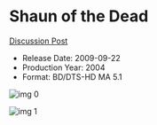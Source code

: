# Shaun of the Dead

[Discussion Post](https://www.avsforum.com/threads/bass-eq-for-filtered-movies.2995212/post-58013966)

* Release Date: 2009-09-22
* Production Year: 2004
* Format: BD/DTS-HD MA 5.1

![img 0](https://i.imgur.com/MdAGmkf.jpg)

![img 1](https://i.imgur.com/rlzX8zI.png)

